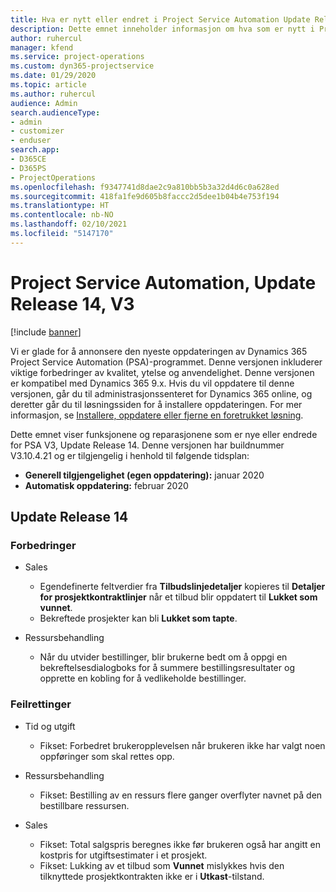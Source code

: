```yaml
---
title: Hva er nytt eller endret i Project Service Automation Update Release 14, V3
description: Dette emnet inneholder informasjon om hva som er nytt i Project Service Automation Update Release 14 V3.
author: ruhercul
manager: kfend
ms.service: project-operations
ms.custom: dyn365-projectservice
ms.date: 01/29/2020
ms.topic: article
ms.author: ruhercul
audience: Admin
search.audienceType:
- admin
- customizer
- enduser
search.app:
- D365CE
- D365PS
- ProjectOperations
ms.openlocfilehash: f9347741d8dae2c9a810bb5b3a32d4d6c0a628ed
ms.sourcegitcommit: 418fa1fe9d605b8faccc2d5dee1b04b4e753f194
ms.translationtype: HT
ms.contentlocale: nb-NO
ms.lasthandoff: 02/10/2021
ms.locfileid: "5147170"
---
```

# <a name="project-service-automation-update-release-14-v3"></a>Project Service Automation, Update Release 14, V3

[!include [banner](../includes/psa-now-project-operations.md)]

Vi er glade for å annonsere den nyeste oppdateringen av Dynamics 365 Project Service Automation (PSA)-programmet. Denne versjonen inkluderer viktige forbedringer av kvalitet, ytelse og anvendelighet. Denne versjonen er kompatibel med Dynamics 365 9.x. Hvis du vil oppdatere til denne versjonen, går du til administrasjonssenteret for Dynamics 365 online, og deretter går du til løsningssiden for å installere oppdateringen. For mer informasjon, se [Installere, oppdatere eller fjerne en foretrukket løsning](https://docs.microsoft.com/power-platform/admin/install-remove-preferred-solution).

Dette emnet viser funksjonene og reparasjonene som er nye eller endrede for PSA V3, Update Release 14. Denne versjonen har buildnummer V3.10.4.21 og er tilgjengelig i henhold til følgende tidsplan:

- **Generell tilgjengelighet (egen oppdatering):** januar 2020
- **Automatisk oppdatering:** februar 2020

## <a name="update-release-14"></a>Update Release 14

### <a name="enhancements"></a>Forbedringer

- Sales

     - Egendefinerte feltverdier fra **Tilbudslinjedetaljer** kopieres til **Detaljer for prosjektkontraktlinjer** når et tilbud blir oppdatert til **Lukket som vunnet**.
     - Bekreftede prosjekter kan bli **Lukket som tapte**.

- Ressursbehandling

     - Når du utvider bestillinger, blir brukerne bedt om å oppgi en bekreftelsesdialogboks for å summere bestillingsresultater og opprette en kobling for å vedlikeholde bestillinger.


### <a name="bug-fixes"></a>Feilrettinger

- Tid og utgift

     - Fikset: Forbedret brukeropplevelsen når brukeren ikke har valgt noen oppføringer som skal rettes opp.

- Ressursbehandling

     - Fikset: Bestilling av en ressurs flere ganger overflyter navnet på den bestillbare ressursen.

- Sales

     - Fikset: Total salgspris beregnes ikke før brukeren også har angitt en kostpris for utgiftsestimater i et prosjekt.
     - Fikset: Lukking av et tilbud som **Vunnet** mislykkes hvis den tilknyttede prosjektkontrakten ikke er i **Utkast**-tilstand.

